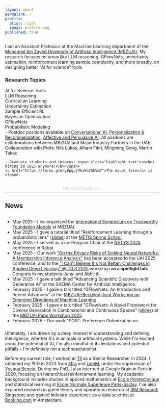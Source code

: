 ```yaml
---
layout: about
permalink: /
profile:
  align: right
  image: profile.png
published: true
---
```


<div class="intro-section">
  <p class="lead-text">
    I am an Assistant Professor at the Machine Learning department of the <a href="https://mbzuai.ac.ae/" target="_blank">Mohamed bin Zayed University of Artificial Intelligence (MBZUAI)</a>. My research focuses on areas like LLM reasoning, GFlowNets, uncertainty estimation, reinforcement learning sample complexity, and more broadly, on designing better "AI for science" tools.
  </p>



  <div class="research-topics">
    <h3>Research Topics</h3>
    <div class="topic-grid">
      <div class="topic-item">AI for Science Tools</div>
      <div class="topic-item">LLM Reasoning</div>
      <div class="topic-item">Curriculum Learning</div>
      <div class="topic-item">Uncertainty Estimation</div>
      <div class="topic-item">Sample Efficient RL</div>
      <div class="topic-item">Bayesian Optimization</div>
      <div class="topic-item">GFlowNets</div>
      <div class="topic-item">Probabilistic Modeling</div>
    </div>
  </div>

  <div class="highlight-box">
    - Postdoc positions available on <a href="https://apply.interfolio.com/167844">Conversational AI</a>, <a href="https://apply.interfolio.com/167795">Personalization & Recommendation</a>, <a href="https://apply.interfolio.com/167791">Affective and Persuasive AI</a>. All positions are collaborations between MBZUAI and Major Industry Partners in the UAE. Collaboration with Profs. Nils Lukas, Alham Fikri, Mingming Gong, Martin Takac.

    - Graduate students and interns: <span class="highlight-text"><b>Not hiring in 2025 anymore!</b></span> 
    <a href="https://forms.gle/y8pgujVkaVeV5kVm7">The usual form</a> is closed. 
  </div>

  <div class="my-contributions" style="margin-top: 2em; ">
    <h3 id="contributions-toggle" style="cursor: pointer; text-align: center; color: #d3d3d3; display: block; border-bottom: 1px solid #d3d3d3; padding-bottom: 5px; user-select: none; font-size: 1em; font-weight: 500; margin: auto;">
      My Contributions
      <span id="contributions-icon" style="color: #d3d3d3; font-size: 0.8em;">+</span>
    </h3>
    <div id="contributions-content" style="display: none; text-align: left;">
      <p>
        I build more capable and reliable AI. My research focuses on teaching machines to reason, plan, and generate diverse solutions under uncertainty.
      </p>
      <p>
        My work is centered on three key areas:
      </p>
      <ol style="padding-left: 20px;">
        <li style="margin-bottom: 1em;">
          <strong>Developing Novel Methods:</strong> I am a core contributor to <strong>Generative Flow Networks (GFlowNets)</strong>, a modern framework for structured probabilistic sampling. I also design new techniques for crucial problems like <strong>uncertainty estimation (DEUP)</strong> and <strong>efficient curriculum learning</strong>.
        </li>
        <li style="margin-bottom: 1em;">
          <strong>Advancing Large Language Models:</strong> I apply these methods to improve the reasoning and alignment of LLMs, with projects focused on enhancing multi-step logic and fine-tuning models with human preferences.
        </li>
        <li style="margin-bottom: 1em;">
          <strong>Building Tools for the Community:</strong> I believe in advancing science through shared tools. I created the <strong><code><a href="https://github.com/saleml/torchgfn" target="_blank">torchgfn</a></code></strong> library for GFlowNets and have co-led the development of benchmarks like <strong><a href="https://minigrid.farama.org/" target="_blank">BabyAI</a></strong>, <strong><a href="https://github.com/mbzuai-nlp/finchain" target="_blank">FinChain</a></strong>, and <strong><a href="https://github.com/choukrani/llm-babybench" target="_blank">LLM-BabyBench</a></strong>.
        </li>
      </ol>
      <p>
        Ultimately, I aim to create AI systems that are robust, creative, and trustworthy enough for real-world deployment.
      </p>
    </div>
  </div>
</div>

<div class="news" style="margin-top: 2em;">
<h2>News</h2>
<div style="max-height: 25em; overflow-y: auto;">
<ul>
    <li><span class="news-date">May 2025</span> - I co-organized the <a href="https://istfm.github.io/index.html" target="_blank">International Symposium on Trustworthy Foundation Models</a> at MBZUAI.</li>   
  <li><span class="news-date">May 2025</span> - I gave a tutorial titled "Reinforcement Learning through a probabilistic lens" (<a href="{{site.baseurl}}/assets/files/metis2025.pdf" target="_blank">slides</a>) at the <a href="https://netys.org/">METIS Spring School</a>.</li>
  <li><span class="news-date">May 2025</span> - I served as a co-Program Chair at the <a href="https://netys.org/" target="_blank">NETYS 2025</a> conference in Rabat.</li>  
  <li><span class="news-date">May 2025</span> - Our work <a href="https://www.arxiv.org/abs/2502.13191">"On the Privacy Risks of Spiking Neural Networks: A Membership Inference Analysis"</a> has been accepted to the UAI 2025 conference, and to the <a href="https://sites.google.com/view/icbinb-2025">"I Can't Believe It's Not Better: Challenges in Applied Deep Learning" @ ICLR 2025</a> workshop <b>as a spotlight talk</b>. Congrats to my students Junyi and Abhijith.</li>
  <li><span class="news-date">May 2025</span> - I gave a talk titled "Advancing Scientific Discovery with Generative AI" at the SKEMA Center for Artificial Intelligence.</li>
  <li><span class="news-date">February 2025</span> - I gave a talk titled "GFlowNets: An Introduction and Recent Advances" at the <a href="https://emerging-ml.github.io/">MBZUAI-Berkeley Joint Workshop on Emerging Directions of Machine Learning</a>.</li>
  <li><span class="news-date">February 2025</span> - I gave a talk titled "GFlowNets: A Novel Framework for Diverse Generation in Combinatorial and Continuous Spaces" (<a href="{{site.baseurl}}/assets/files/mbzuai_paris_workshop_feb25.pdf" target="_blank">slides</a>) at the <a href="https://mbzuai-paris.github.io/workshop-2025">MBZUAI Paris Workshop 2025</a>.</li>
  <li><span class="news-date">February 2025</span> - Our work <a href="https://arxiv.org/abs/2406.16061">"PORT: Preference Optimization on Reasoning Traces"</a> has been accepted to the <a href="https://2025.naacl.org/">NAACL 2025</a> conference.</li>
  <li><span class="news-date">February 2025</span> - Our work "Customer Reactions to Companion AI: Exploring Opportunities and Threats for Vulnerable Consumers" has been accepted to the <a href="https://www.servsig.org/wordpress/2024/08/2025-frontiers-in-service-in-hec-montreal-canada/">Frontiers in service 2025</a> conference.</li>
  <li><span class="news-date">December 2024</span> - I gave a keynote talk titled "Advancing the Fourth Paradigm: Machine Learning Frameworks for Experimental Science" at the  the <a href="https://morocco.ai/events/conferences/MoroccoAI-Conference-2024/index.html">MoroccoAI 2024 conference</a>.</li>
  <li><span class="news-date">November 2024</span> - I attended the <a href="https://climb.berkeley.edu/climb-workshop/">CLIMB workshop</a>, and the <a href="https://simons.berkeley.edu/workshops/domain-adaptation-related-areas" target="_blank">Domain adaption and related areas workshop</a> at the Simon's institute, in University of California, Berkeley.</li>
  <li><span class="news-date">September 2024</span> - I joined MBZUAI as an Assistant Professor in the Machine Learning Department.</li>
</ul>
</div>
</div>

<div style="margin-top: 2em;">
  <p>
    Ultimately, I am driven by a deep interest in understanding and defining intelligence, whether it's in animals or artificial systems. While I'm excited about the potential of AI, I'm also mindful of its limitations and potential pitfalls – I'm definitely not a technosolutionist.
  </p>
  <p>
    Before my current role, I worked at <a href="https://www.tii.ae/" target="_blank">TII</a> as a Senior Researcher in 2024. I obtained my PhD in 2023 from <a href="https://mila.quebec/en/" target="_blank">Mila</a> and <a href="https://www.umontreal.ca/en" target="_blank">UdeM</a>, under the supervision of <a href="https://yoshuabengio.org/" target="_blank">Yoshua Bengio</a>. During my PhD, I also interned at Google Brain in Paris in 2020, focusing on hierarchical reinforcement learning. My academic background includes studies in applied mathematics at <a href="https://www.polytechnique.edu/" target="_blank">Ecole Polytechnique</a> and statistical learning at <a href="https://ens-paris-saclay.fr/" target="_blank">Ecole Normale Supérieure Paris-Saclay</a>. I've also explored research in game theory and operations research at <a href="https://researcher.watson.ibm.com/researcher/view_group.php?id=8131" target="_blank">IBM Research Singapore</a> and gained industry experience as a data scientist at <a href="https://www.booking.com/">Booking.com</a> in Amsterdam.
  </p>
</div>

<script>
  const contributionsToggle = document.getElementById('contributions-toggle');
  const contributionsContent = document.getElementById('contributions-content');
  const contributionsIcon = document.getElementById('contributions-icon');

  contributionsToggle.addEventListener('click', () => {
    if (contributionsContent.style.display === 'none') {
      contributionsContent.style.display = 'block';
      contributionsIcon.textContent = '-';
    } else {
      contributionsContent.style.display = 'none';
      contributionsIcon.textContent = '+';
    }
  });
</script>
